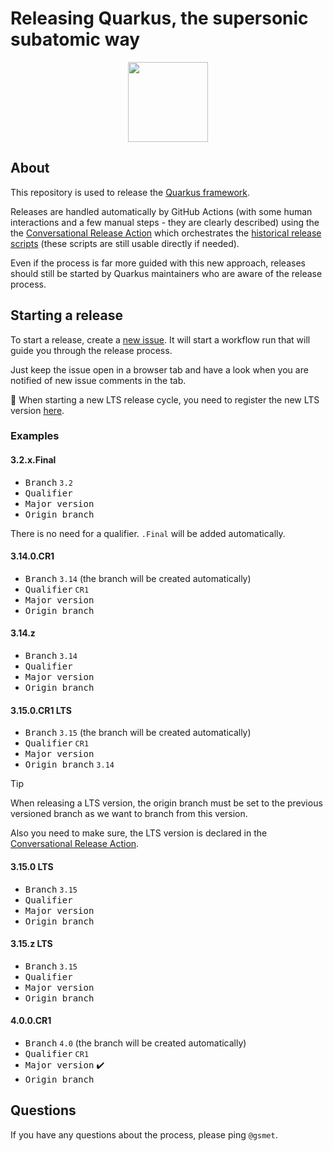 # Releasing Quarkus, the supersonic subatomic way

<p align="center"><img src="https://design.jboss.org/quarkus/bot/final/images/quarkusbot_full.svg" width="128" height="128" /></p>

## About

This repository is used to release the [Quarkus framework](https://quarkus.io/).

Releases are handled automatically by GitHub Actions (with some human interactions and a few manual steps - they are clearly described) using the the [Conversational Release Action](https://github.com/quarkusio/conversational-release-action) which orchestrates the [historical release scripts](https://github.com/quarkusio/main-release-scripts) (these scripts are still usable directly if needed).

Even if the process is far more guided with this new approach, releases should still be started by Quarkus maintainers who are aware of the release process.

## Starting a release

To start a release, create a [new issue](https://github.com/quarkus-release/release/issues/new?assignees=&labels=kind%2Frelease&projects=&template=release.yml).
It will start a workflow run that will guide you through the release process.

Just keep the issue open in a browser tab and have a look when you are notified of new issue comments in the tab.

:rotating_light: When starting a new LTS release cycle, you need to register the new LTS version [here](https://github.com/quarkusio/conversational-release-action/blob/main/src/main/java/io/quarkus/bot/release/util/Branches.java#L10).

### Examples

#### 3.2.x.Final

- <kbd>Branch</kbd> `3.2`
- <kbd>Qualifier</kbd>
- <kbd>Major version</kbd>
- <kbd>Origin branch</kbd>

There is no need for a qualifier. `.Final` will be added automatically.

#### 3.14.0.CR1

- <kbd>Branch</kbd> `3.14` (the branch will be created automatically)
- <kbd>Qualifier</kbd> `CR1`
- <kbd>Major version</kbd>
- <kbd>Origin branch</kbd>

#### 3.14.z

- <kbd>Branch</kbd> `3.14`
- <kbd>Qualifier</kbd>
- <kbd>Major version</kbd>
- <kbd>Origin branch</kbd>

#### 3.15.0.CR1 **LTS**

- <kbd>Branch</kbd> `3.15` (the branch will be created automatically)
- <kbd>Qualifier</kbd> `CR1`
- <kbd>Major version</kbd>
- <kbd>Origin branch</kbd> `3.14`

> [!TIP]
> When releasing a LTS version, the origin branch must be set to the previous versioned branch as we want to branch from this version.
>
> Also you need to make sure, the LTS version is declared in the [Conversational Release Action](https://github.com/quarkusio/conversational-release-action/blob/main/src/main/java/io/quarkus/bot/release/util/Branches.java#L12).

#### 3.15.0 **LTS**

- <kbd>Branch</kbd> `3.15`
- <kbd>Qualifier</kbd>
- <kbd>Major version</kbd>
- <kbd>Origin branch</kbd>

#### 3.15.z **LTS**

- <kbd>Branch</kbd> `3.15`
- <kbd>Qualifier</kbd>
- <kbd>Major version</kbd>
- <kbd>Origin branch</kbd>

#### 4.0.0.CR1

- <kbd>Branch</kbd> `4.0` (the branch will be created automatically)
- <kbd>Qualifier</kbd> `CR1`
- <kbd>Major version</kbd> ✔️
- <kbd>Origin branch</kbd>

## Questions

If you have any questions about the process, please ping `@gsmet`.
